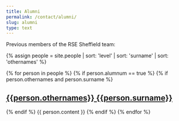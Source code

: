 ```yaml
---
title: Alumni
permalink: /contact/alumni/
slug: alumni
type: text
---
```


Previous members of the RSE Sheffield team:

{% assign people = site.people | sort: 'level' | sort: 'surname' | sort: 'othernames'  %}
<div class="people-list">
{% for person in people %}
    {% if person.alumnum == true %}
      {% if person.othernames and person.surname %}
        <h2><a href="{{person.url}}">{{person.othernames}} {{person.surname}}</a></h2>
      {% endif %}
      {{ person.content }}
    {% endif %}
{% endfor %}
</div>
